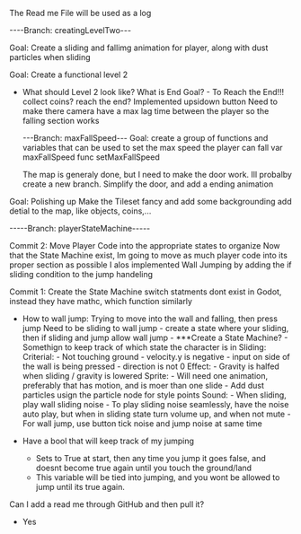 The Read me File will be used as a log

----Branch: creatingLevelTwo---

Goal: Create a sliding and fallimg animation for player, along with dust particles when sliding

Goal: Create a functional level 2
- What should Level 2 look like?
    What is End Goal? - To Reach the End!!!
        collect coins?
        reach the end?
    Implemented upsidown button
    Need to make there camera have a max lag time between the player so the falling section works

    ---Branch: maxFallSpeed---
    Goal: create a group of functions and variables that can be 
    used to set the max speed the player can fall
        var maxFallSpeed
        func setMaxFallSpeed
    
    The map is generaly done, but I need to make the door work. Ill probalby create a new branch. Simplify the door, and add a ending animation

Goal: Polishing up
    Make the Tileset fancy and add some backgrounding
    add detial to the map, like objects, coins,...

-----Branch: playerStateMachine-----

Commit 2: Move Player Code into the appropriate states to organize
Now that the State Machine exist, Im going to move as much player code into its proper section as possible
I alos implemented Wall Jumping by adding the if sliding condition to the jump handeling

Commit 1: Create the State Machine
switch statments dont exist in Godot, instead they have mathc, which function similarly


 - How to wall jump:
    Trying to move into the wall and falling, then press jump
    Need to be sliding to wall jump
        - create a state where your sliding, then if sliding and jump allow wall jump
            - ***Create a State Machine? - Somethign to keep track of which state the character is in
        Sliding: 
            Criterial: 
                - Not touching ground
                - velocity.y is negative
                - input on side of the wall is being pressed
                    - direction is not 0
            Effect:
                - Gravity is halfed when sliding / gravity is lowered
            Sprite: 
                - Will need one animation, preferably that has motion, and is moer than one slide
                - Add dust particles usign the particle node for style points
            Sound: 
                - When sliding, play wall sliding noise
                - To play sliding noise seamlessly, have the noise auto play, but when in sliding state turn volume up, and when not mute
                - For wall jump, use button tick noise and jump noise at same time

 - Have a bool that will keep track of my jumping
    - Sets to True at start, then any time you jump it goes false, and doesnt become true again until you touch the ground/land
    - This variable will be tied into jumping, and you wont be allowed to jump until its true again.


Can I add a read me through GitHub and then pull it?
 - Yes